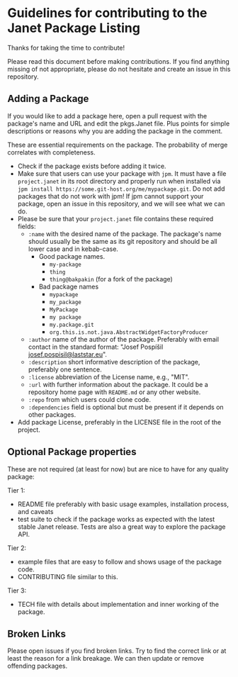 # Guidelines for contributing to the Janet Package Listing

Thanks for taking the time to contribute!

Please read this document before making contributions. If you find anything
missing of not appropriate, please do not hesitate and create an issue in this
repository.

## Adding a Package

If you would like to add a package here, open a pull request with the
package's name and URL and edit the pkgs.Janet file. Plus points for simple
descriptions or reasons why you are adding the package in the comment.

These are essential requirements on the package. The
probability of merge correlates with completeness.

* Check if the package exists before adding it twice.
* Make sure that users can use your package with `jpm`. It must have a file
  `project.janet` in its root directory and properly run when installed via
  `jpm install https://some.git-host.org/me/mypackage.git`. Do not add
  packages that do not work with jpm! If jpm cannot support your package,
  open an issue in this repository, and we will see what we can do.
* Please be sure that your `project.janet` file contains these required fields:
  * `:name` with the desired name of the package. The package's name should
  usually be the same as its git repository and should be all lower case
  and in kebab-case.
    * Good package names.
      * `my-package`
      * `thing`
      * `thing@bakpakin` (for a fork of the package)
    * Bad package names
      * `mypackage`
      * `my_package`
      * `MyPackage`
      * `my package`
      * `my.package.git`
      * `org.this.is.not.java.AbstractWidgetFactoryProducer`
  *  `:author` name of the author of the package. Preferably with email contact
  in the standard format: "Josef Pospíšil <josef.pospisil@laststar.eu>".
  * `:description` short informative description of the package, preferably one
  sentence.
  * `:license` abbreviation of the License name, e.g., "MIT".
  * `:url` with further information about the package. It could be a repository
  home page with `README.md` or any other website.
  * `:repo` from which users could clone code.
  * `:dependencies` field is optional but must be present if it depends on
  other packages.
* Add package License, preferably in the LICENSE file in the root of the
  project.


## Optional Package properties

These are not required (at least for now) but are nice to have for any quality
package:

Tier 1:

* README file preferably with basic usage examples, installation process, and caveats
* test suite to check if the package works as expected with the latest stable
  Janet release. Tests are also a great way to explore the package API.

Tier 2:

* example files that are easy to follow and shows usage of the package code.
* CONTRIBUTING file similar to this.

Tier 3:

* TECH file with details about implementation and inner working of the package.


## Broken Links

Please open issues if you find broken links. Try to find the correct link or at least
the reason for a link breakage. We can then update or remove offending packages.
